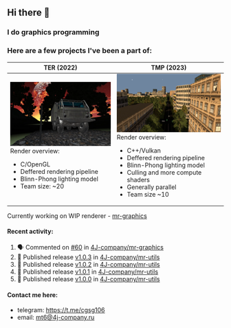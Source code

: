 ## Hi there 👋
### I do graphics programming
### Here are a few projects I've been a part of:  

TER (2022)            |  TMP (2023)
-------------------------|-------------------------
![](images/ter_screenshot_00_upscaled.webp) Render overview: <br><ul><li> C/OpenGL <li> Deffered rendering pipeline <li> Blinn-Phong lighting model <li> Team size: ~20 | ![](images/tmp_screenshot_01_upscaled.webp) Render overview: <br><ul><li> C++/Vulkan <li> Deffered rendering pipeline <li> Blinn-Phong lighting model <li> Culling and more compute shaders <li> Generally parallel <li> Team size ~10

Currently working on WIP renderer - [mr-graphics](https://github.com/4J-company/mr-graphics)  

#### Recent activity:
<!--START_SECTION:activity-->
1. 🗣 Commented on [#60](https://github.com/4J-company/mr-graphics/issues/60#issuecomment-3148529070) in [4J-company/mr-graphics](https://github.com/4J-company/mr-graphics)
2. 🚀 Published release [v1.0.3](https://github.com/4J-company/mr-utils/releases/tag/v1.0.3) in [4J-company/mr-utils](https://github.com/4J-company/mr-utils)
3. 🚀 Published release [v1.0.2](https://github.com/4J-company/mr-utils/releases/tag/v1.0.2) in [4J-company/mr-utils](https://github.com/4J-company/mr-utils)
4. 🚀 Published release [v1.0.1](https://github.com/4J-company/mr-utils/releases/tag/v1.0.1) in [4J-company/mr-utils](https://github.com/4J-company/mr-utils)
5. 🚀 Published release [v1.0.0](https://github.com/4J-company/mr-utils/releases/tag/v1.0.0) in [4J-company/mr-utils](https://github.com/4J-company/mr-utils)
<!--END_SECTION:activity-->

#### Contact me here:
 - telegram: https://t.me/cgsg106
 - email:    mt6@4j-company.ru
